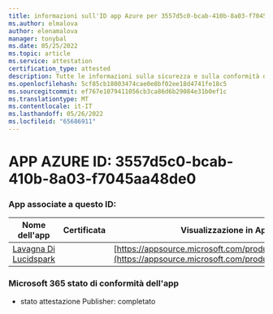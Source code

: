 ```yaml
---
title: informazioni sull'ID app Azure per 3557d5c0-bcab-410b-8a03-f7045aa48de0
ms.author: elmalova
author: elenamalova
manager: tonybal
ms.date: 05/25/2022
ms.topic: article
ms.service: attestation
certification_type: attested
description: Tutte le informazioni sulla sicurezza e sulla conformità disponibili per 3557d5c0-bcab-410b-8a03-f7045aa48de0.
ms.openlocfilehash: 5cf85cb18003474cae0e8bf02ee18d4741fe18c5
ms.sourcegitcommit: ef767e1079411056cb3ca86d6b29084e31b0ef1c
ms.translationtype: MT
ms.contentlocale: it-IT
ms.lasthandoff: 05/26/2022
ms.locfileid: "65686911"
---
```

# <a name="azure-app-id-3557d5c0-bcab-410b-8a03-f7045aa48de0"></a>APP AZURE ID: 3557d5c0-bcab-410b-8a03-f7045aa48de0


### <a name="apps-associated-with-this-id"></a>App associate a questo ID:
| **Nome dell'app** | **Certificata** | **Visualizzazione in AppSource** |
|--------------|---------------|-----------------------|
| [Lavagna Di Lucidspark](../forward/WA200002583.md) |  | [https://appsource.microsoft.com/product/office/WA200002583](https://appsource.microsoft.com/product/office/WA200002583) |

### <a name="microsoft-365-app-compliance-status"></a>Microsoft 365 stato di conformità dell'app
- stato attestazione Publisher: completato
